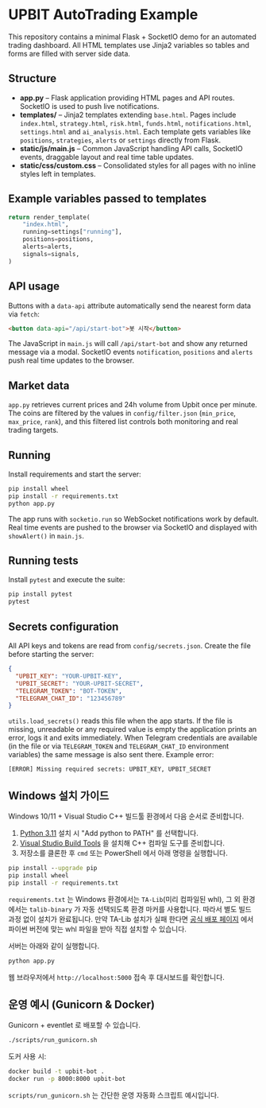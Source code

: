 # UPBIT AutoTrading Example

This repository contains a minimal Flask + SocketIO demo for an automated trading dashboard.  All HTML templates use Jinja2 variables so tables and forms are filled with server side data.

## Structure
- **app.py** – Flask application providing HTML pages and API routes. SocketIO is used to push live notifications.
- **templates/** – Jinja2 templates extending `base.html`. Pages include `index.html`, `strategy.html`, `risk.html`, `funds.html`, `notifications.html`, `settings.html` and `ai_analysis.html`.
  Each template gets variables like `positions`, `strategies`, `alerts` or `settings` directly from Flask.
- **static/js/main.js** – Common JavaScript handling API calls, SocketIO events, draggable layout and real time table updates.
- **static/css/custom.css** – Consolidated styles for all pages with no inline styles left in templates.

## Example variables passed to templates
```python
return render_template(
    "index.html",
    running=settings["running"],
    positions=positions,
    alerts=alerts,
    signals=signals,
)
```

## API usage
Buttons with a `data-api` attribute automatically send the nearest form data via `fetch`:
```html
<button data-api="/api/start-bot">봇 시작</button>
```
The JavaScript in `main.js` will call `/api/start-bot` and show any returned message via a modal.
SocketIO events `notification`, `positions` and `alerts` push real time updates to the browser.

## Market data
`app.py` retrieves current prices and 24h volume from Upbit once per minute. The
coins are filtered by the values in `config/filter.json` (`min_price`,
`max_price`, `rank`), and this filtered list controls both monitoring and real
trading targets.

## Running
Install requirements and start the server:
```bash
pip install wheel
pip install -r requirements.txt
python app.py
```
The app runs with `socketio.run` so WebSocket notifications work by default.
Real time events are pushed to the browser via SocketIO and displayed with `showAlert()` in `main.js`.

## Running tests
Install `pytest` and execute the suite:
```bash
pip install pytest
pytest
```

## Secrets configuration
All API keys and tokens are read from `config/secrets.json`. Create the file before starting the server:

```json
{
  "UPBIT_KEY": "YOUR-UPBIT-KEY",
  "UPBIT_SECRET": "YOUR-UPBIT-SECRET",
  "TELEGRAM_TOKEN": "BOT-TOKEN",
  "TELEGRAM_CHAT_ID": "123456789"
}
```

`utils.load_secrets()` reads this file when the app starts. If the file is missing,
unreadable or any required value is empty the application prints an error,
logs it and exits immediately. When Telegram credentials are available (in the
file or via `TELEGRAM_TOKEN` and `TELEGRAM_CHAT_ID` environment variables) the
same message is also sent there.
Example error:
```
[ERROR] Missing required secrets: UPBIT_KEY, UPBIT_SECRET
```

## Windows 설치 가이드
Windows 10/11 + Visual Studio C++ 빌드툴 환경에서 다음 순서로 준비합니다.

1. [Python 3.11](https://www.python.org/) 설치 시 "Add python to PATH" 를 선택합니다.
2. [Visual Studio Build Tools](https://visualstudio.microsoft.com/visual-cpp-build-tools/) 을 설치해 C++ 컴파일 도구를 준비합니다.
3. 저장소를 클론한 후 `cmd` 또는 PowerShell 에서 아래 명령을 실행합니다.

```cmd
pip install --upgrade pip
pip install wheel
pip install -r requirements.txt
```

`requirements.txt` 는 Windows 환경에서는 `TA-Lib`(미리 컴파일된 whl), 그
외 환경에서는 `talib-binary` 가 자동 선택되도록 환경 마커를 사용합니다.
따라서 별도 빌드 과정 없이 설치가 완료됩니다. 만약 TA-Lib 설치가 실패
한다면 [공식 배포 페이지](https://www.lfd.uci.edu/~gohlke/pythonlibs/#ta-lib)
에서 파이썬 버전에 맞는 whl 파일을 받아 직접 설치할 수 있습니다.

서버는 아래와 같이 실행합니다.

```cmd
python app.py
```

웹 브라우저에서 `http://localhost:5000` 접속 후 대시보드를 확인합니다.

## 운영 예시 (Gunicorn & Docker)

Gunicorn + eventlet 로 배포할 수 있습니다.

```bash
./scripts/run_gunicorn.sh
```

도커 사용 시:

```bash
docker build -t upbit-bot .
docker run -p 8000:8000 upbit-bot
```

`scripts/run_gunicorn.sh` 는 간단한 운영 자동화 스크립트 예시입니다.

